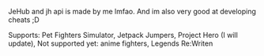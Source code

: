 JeHub and jh api is made by me lmfao. And im also very good at developing cheats ;D

Supports:
Pet Fighters Simulator,
Jetpack Jumpers,
Project Hero (I will update),
Not supported yet:
anime fighters,
Legends Re:Writen
